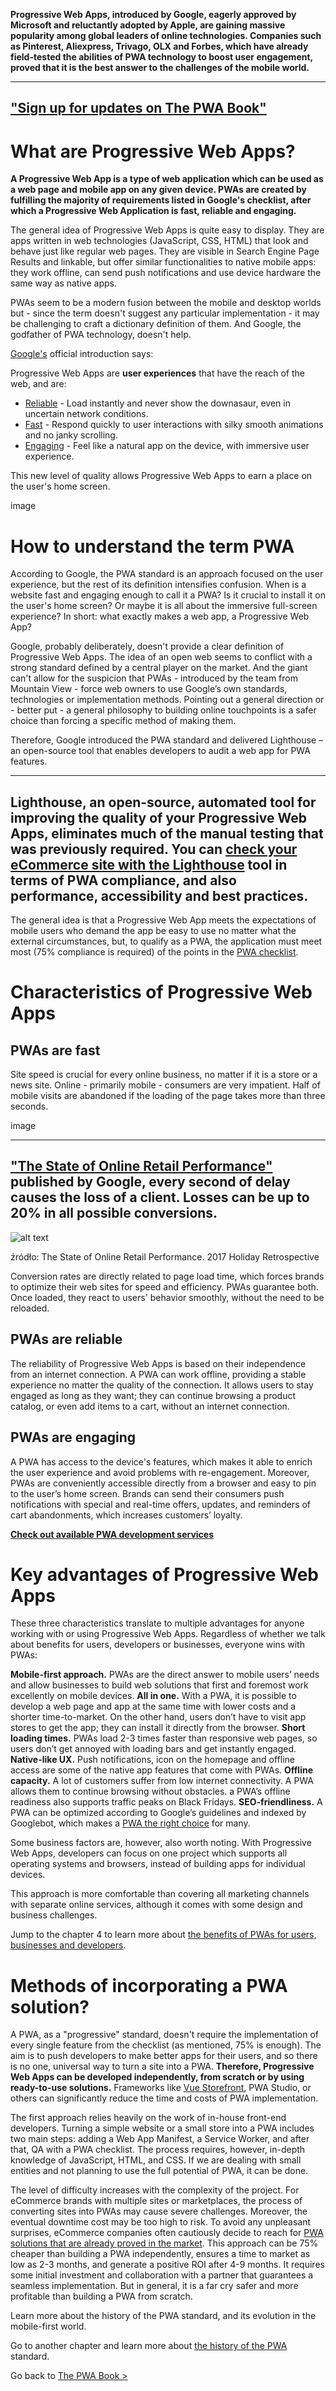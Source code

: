 **Progressive Web Apps, introduced by Google, eagerly approved by Microsoft and reluctantly adopted by Apple, are gaining massive popularity among global leaders of online technologies. Companies such as Pinterest, Aliexpress, Trivago, OLX and Forbes, which have already field-tested the abilities of PWA technology to boost user engagement, proved that it is the best answer to the challenges of the mobile world.**

------------ 
**["Sign up for updates on The PWA Book"](https://divante.com/pwa-book#form)**
------------ 
# What are Progressive Web Apps?

**A Progressive Web App is a type of web application which can be used as a web page and mobile app on any given device. PWAs are created by fulfilling the majority of requirements listed in Google's checklist, after which a Progressive Web Application is fast, reliable and engaging.**

The general idea of Progressive Web Apps is quite easy to display. They are apps written in web technologies (JavaScript, CSS, HTML) that look and behave just like regular web pages. They are visible in Search Engine Page Results and linkable, but offer similar functionalities to native mobile apps: they work offline, can send push notifications and use device hardware the same way as native apps. 

PWAs seem to be a modern fusion between the mobile and desktop worlds but - since the term doesn't suggest any particular implementation - it may be challenging to craft a dictionary definition of them. And Google, the godfather of PWA technology, doesn't help.

[Google's](https://developers.google.com/web/progressive-web-apps/) official introduction says:

Progressive Web Apps are **user experiences** that have the reach of the web, and are:

- [Reliable](https://developers.google.com/web/progressive-web-apps/#reliable) - Load instantly and never show the downasaur, even in uncertain network conditions.
- [Fast](https://developers.google.com/web/progressive-web-apps/#fast) - Respond quickly to user interactions with silky smooth animations and no janky scrolling.
- [Engaging](https://developers.google.com/web/progressive-web-apps/#engaging) - Feel like a natural app on the device, with immersive user experience.

This new level of quality allows Progressive Web Apps to earn a place on the user's home screen. 

image

# How to understand the term PWA
According to Google, the PWA standard is an approach focused on the user experience, but the rest of its definition intensifies confusion. When is a website fast and engaging enough to call it a PWA? Is it crucial to install it on the user's home screen? Or maybe it is all about the immersive full-screen experience? In short: what exactly makes a web app, a Progressive Web App?

Google, probably deliberately, doesn't provide a clear definition of Progressive Web Apps. The idea of an open web seems to conflict with a strong standard defined by a central player on the market. And the giant can't allow for the suspicion that PWAs - introduced by the team from Mountain View - force web owners to use Google’s own standards, technologies or implementation methods. Pointing out a general direction or - better put - a general philosophy to building online touchpoints is a safer choice than forcing a specific method of making them.

Therefore, Google introduced the PWA standard and delivered Lighthouse – an open-source tool that enables developers to audit a web app for PWA features. 

------------ 
Lighthouse, an open-source, automated tool for improving the quality of your Progressive Web Apps, eliminates much of the manual testing that was previously required. You can [check your eCommerce site with the Lighthouse](https://divante.com/blog/checking-up-ecommerce-with-the-lighthouse-tool/) tool in terms of PWA compliance, and also performance, accessibility and best practices.
------------ 

The general idea is that a Progressive Web App meets the expectations of mobile users who demand the app be easy to use no matter what the external circumstances, but, to qualify as a PWA, the application must meet most (75% compliance is required) of the points in the [PWA checklist](https://developers.google.com/web/progressive-web-apps/checklist). 
# Characteristics of Progressive Web Apps 
## PWAs are fast

Site speed is crucial for every online business, no matter if it is a store or a news site. Online - primarily mobile - consumers are very impatient. Half of mobile visits are abandoned if the loading of the page takes more than three seconds. 

image

------------ 
["The State of Online Retail Performance"](https://www.thinkwithgoogle.com/data/mobile-page-speed-conversion-data/) published by Google, every second of delay causes the loss of a client. Losses can be up to 20% in all possible conversions.
------------ 
![alt text](...)

źródło: The State of Online Retail Performance. 2017 Holiday Retrospective

Conversion rates are directly related to page load time, which forces brands to optimize their web sites for speed and efficiency. PWAs guarantee both. Once loaded, they react to users' behavior smoothly, without the need to be reloaded. 
## PWAs are reliable
The reliability of Progressive Web Apps is based on their independence from an internet connection. A PWA can work offline, providing a stable experience no matter the quality of the connection. It allows users to stay engaged as long as they want; they can continue browsing a product catalog, or even add items to a cart, without an internet connection.  

## PWAs are engaging
A PWA has access to the device's features, which makes it able to enrich the user experience and avoid problems with re-engagement. Moreover, PWAs are conveniently accessible directly from a browser and easy to pin to the user’s home screen. Brands can send their consumers push notifications with special and real-time offers, updates, and reminders of cart abandonments, which increases customers’ loyalty.

**[Check out available PWA development services](https://divante.com/services/progressive-web-apps)**
# Key advantages of Progressive Web Apps
These three characteristics translate to multiple advantages for anyone working with or using Progressive Web Apps. Regardless of whether we talk about benefits for users, developers or businesses, everyone wins with PWAs:

**Mobile-first approach.** PWAs are the direct answer to mobile users’ needs and allow businesses to build web solutions that first and foremost work excellently on mobile devices.
**All in one.** With a PWA, it is possible to develop a web page and app at the same time with lower costs and a shorter time-to-market. On the other hand, users don’t have to visit app stores to get the app; they can install it directly from the browser.
**Short loading times.** PWAs load 2-3 times faster than responsive web pages, so users don’t get annoyed with loading bars and get instantly engaged. 
**Native-like UX.** Push notifications, icon on the homepage and offline access are some of the native app features that come with PWAs.
**Offline capacity.** A lot of customers suffer from low internet connectivity. A PWA allows them to continue browsing without obstacles. a PWA’s offline readiness also supports traffic peaks on Black Fridays.
**SEO-friendliness.** A PWA can be optimized according to Google’s  guidelines and indexed by Googlebot, which makes a [PWA the right choice](https://divante.com/blog/pwa-right-choice-my-ecommerce/) for many.
 
Some business factors are, however, also worth noting. With Progressive Web Apps, developers can focus on one project which supports all operating systems and browsers, instead of building apps for individual devices. 

This approach is more comfortable than covering all marketing channels with separate online services, although it comes with some design and business challenges.

Jump to the chapter 4  to learn more about [the benefits of PWAs for users, businesses and developers](https://tba).

# Methods of incorporating a PWA solution?
A PWA, as a "progressive" standard, doesn't require the implementation of every single feature from the checklist (as mentioned, 75% is enough). The aim is to push developers to make better apps for their users, and so there is no one, universal way to turn a site into a PWA. **Therefore, Progressive Web Apps can be developed independently, from scratch or by using ready-to-use solutions.** Frameworks like [Vue Storefront](http://vuestorefront.io), PWA Studio, or others can significantly reduce the time and costs of PWA implementation.

The first approach relies heavily on the work of in-house front-end developers. Turning a simple website or a small store into a PWA includes two main steps: adding a Web App Manifest, a Service Worker, and after that, QA with a PWA checklist. The process requires, however, in-depth knowledge of JavaScript, HTML, and CSS. If we are dealing with small entities and not planning to use the full potential of PWA, it can be done.

The level of difficulty increases with the complexity of the project. For  eCommerce brands with multiple sites or marketplaces, the process of converting sites into PWAs may cause severe challenges. Moreover, the eventual downtime cost may be too high to risk. To avoid any unpleasant surprises, eCommerce companies often cautiously decide to reach for [PWA solutions that are already proved in the market](https://divante.com/blog/pwa-solutions-for-ecommerce-comparison/). This approach can be 75% cheaper than building a PWA independently, ensures a time to market as low as 2-3 months, and generate a positive ROI after 4-9 months. It requires some initial investment and collaboration with a partner that guarantees a seamless implementation. But in general, it is a far cry safer and more profitable than building a PWA from scratch. 

Learn more about the history of the PWA standard, and its evolution in the mobile-first world.

Go to another chapter and learn more about [the history of the PWA](https://tba) standard.

Go back to [The PWA Book >](https://divante.com/pwa-book)
